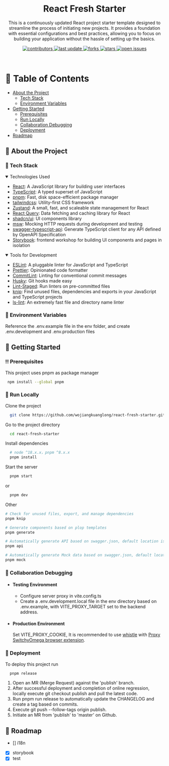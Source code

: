 <div align="center">

  <h1>React Fresh Starter</h1>

  <p>
    This is a continuously updated React project starter template designed to streamline the process of initiating new projects. It provides a foundation with essential configurations and best practices, allowing you to focus on building your application without the hassle of setting up the basics.
  </p>

<p>
  <a href="https://github.com/wojiangkuanglong/react-fresh-starter">
    <img src="https://img.shields.io/github/contributors/wojiangkuanglong/react-fresh-starter" alt="contributors" />
  </a>
  <a href="">
    <img src="https://img.shields.io/github/last-commit/wojiangkuanglong/react-fresh-starter" alt="last update" />
  </a>
  <a href="https://github.com/wojiangkuanglong/react-fresh-starter/network/members">
    <img src="https://img.shields.io/github/forks/wojiangkuanglong/react-fresh-starter" alt="forks" />
  </a>
  <a href="https://github.com/wojiangkuanglong/react-fresh-starter/stargazers">
    <img src="https://img.shields.io/github/stars/wojiangkuanglong/react-fresh-starter" alt="stars" />
  </a>
  <a href="https://github.com/wojiangkuanglong/react-fresh-starter/issues/">
    <img src="https://img.shields.io/github/issues/wojiangkuanglong/react-fresh-starter" alt="open issues" />
  </a>
</p>

</div>

<br />

# :notebook_with_decorative_cover: Table of Contents

- [About the Project](#star2-about-the-project)
  - [Tech Stack](#space_invader-tech-stack)
  - [Environment Variables](#key-environment-variables)
- [Getting Started](#toolbox-getting-started)
  - [Prerequisites](#bangbang-prerequisites)
  - [Run Locally](#running-run-locally)
  - [Collaboration Debugging](#wave-collaboration-debugging)
  - [Deployment](#triangular_flag_on_post-deployment)
- [Roadmap](#compass-roadmap)

## :star2: About the Project

### :space_invader: Tech Stack

<details open>
  <summary>Technologies Used</summary>
  <ul>
    <li><a href="https://reactjs.org/">React</a>: A JavaScript library for building user interfaces</li>
    <li><a href="https://www.typescriptlang.org/">TypeScript</a>: A typed superset of JavaScript</li>
    <li><a href="https://pnpm.io/">pnpm</a>: Fast, disk space-efficient package manager</li>
    <li><a href="https://tailwindcss.com/">tailwindcss</a>: Utility-first CSS framework</li>
    <li><a href="https://zustand-demo.pmnd.rs/">Zustand</a>: A small, fast, and scaleable state management for React</li>
    <li><a href="https://tanstack.com/query/latest">React Query</a>: Data fetching and caching library for React</li>
    <li><a href="https://ui.shadcn.com/">shadcn/ui</a>: UI components library</li>
    <li><a href="https://mswjs.io/">msw</a>: Mocking HTTP requests during development and testing</li>
    <li><a href="https://github.com/acacode/swagger-typescript-api">swagger-typescript-api</a>: Generate TypeScript client for any API defined by OpenAPI Specification</li>
     <li><a href="https://storybook.js.org/">Storybook</a>: frontend workshop for building UI components and pages in isolation</li>
  </ul>
</details>

<details open>
  <summary>Tools for Development</summary>
  <ul>
     <li><a href="https://eslint.org/">ESLint</a>: A pluggable linter for JavaScript and TypeScript</li>
    <li><a href="https://prettier.io/">Prettier</a>: Opinionated code formatter</li>
    <li><a href="https://commitlint.js.org/#/">CommitLint</a>: Linting for conventional commit messages</li>
    <li><a href="https://typicode.github.io/husky/#/">Husky</a>: Git hooks made easy</li>
    <li><a href="https://github.com/okonet/lint-staged">Lint-Staged</a>: Run linters on pre-committed files</li>
    <li><a href="https://github.com/webpro/knip">knip</a>: Find unused files, dependencies and exports in your JavaScript and TypeScript projects</li>
    <li><a href="https://ls-lint.org/">ls-lint</a>: An extremely fast file and directory name linter</li>
  </ul>
</details>

### :key: Environment Variables

Reference the .env.example file in the env folder, and create .env.development and .env.production files

## :toolbox: Getting Started

### :bangbang: Prerequisites

This project uses pnpm as package manager

```bash
 npm install --global pnpm
```

### :running: Run Locally

Clone the project

```bash
  git clone https://github.com/wojiangkuanglong/react-fresh-starter.git
```

Go to the project directory

```bash
  cd react-fresh-starter
```

Install dependencies

```bash
  # node ^18.x.x，pnpm ^8.x.x
  pnpm install
```

Start the server

```bash
  pnpm start
```

or

```bash
  pnpm dev
```

Other

```bash
# Check for unused files, export, and manage dependencies
pnpm knip

# Generate components based on plop templates
pnpm generate

# Automatically generate API based on swagger.json, default location is src/services
pnpm api

# Automatically generate Mock data based on swagger.json, default location is src/__mocks__
pnpm mock
```

### :wave: Collaboration Debugging

- #### Testing Environment

  - Configure server proxy in vite.config.ts
  - Create a .env.development.local file in the env directory based on .env.example, with VITE_PROXY_TARGET set to the backend address.

- #### Production Environment

  Set VITE_PROXY_COOKIE,
  It is recommended to use [whistle](https://wproxy.org/whistle/) with [Proxy SwitchyOmega browser extension](https://chrome.google.com/webstore/detail/proxy-switchyomega/padekgcemlokbadohgkifijomclgjgif).

### :triangular_flag_on_post: Deployment

To deploy this project run

```bash
  pnpm release
```

1. Open an MR (Merge Request) against the 'publish' branch.
2. After successful deployment and completion of online regression, locally execute git checkout publish and pull the latest code.
3. Run pnpm run release to automatically update the CHANGELOG and create a tag based on commits.
4. Execute git push --follow-tags origin publish.
5. Initiate an MR from 'publish' to 'master' on Github.

## :compass: Roadmap

- [] i18n
- [x] storybook
- [x] test

